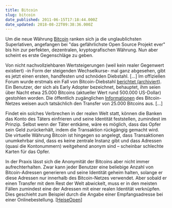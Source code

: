 ```yaml
---
title: Bitcoin
slug: bitcoin
date_published: 2011-06-15T17:18:44.000Z
date_updated: 2018-08-22T09:38:36.000Z
---
```


Um die neue Währung [Bitcoin](http://bitcoin.org/) ranken sich ja die unglaublichsten Superlativen, angefangen bei "das gefährlichste Open Source Projekt ever" bis hin zur perfekten, dezentralen, kryptografischen Währung. Nun aber scheint es erste Gegenschläge zu geben.

Von nicht nachvollziehbaren Wertsteigerungen (weil kein realer Gegenwert existiert) -in Form der steigenden Wechselkurse- mal ganz abgesehen, gibt es jetzt einen ersten, handfesten und schnöden Diebstahl. [...] Im offiziellen Forum wurde erstmals ein Fall von  Bitcoin-Diebstahl [berichtet (archiviert)](http://web.archive.org/web/20110714095904/http://forum.bitcoin.org:80/index.php?topic=16457.msg214423).  Ein Benutzer, der sich als Early Adopter bezeichnet, behauptet, ihm  seien über Nacht etwa 25.000 Bitcoins (aktueller Wert rund 500.000  US-Dollar) gestohlen worden. Die öffentlich zugänglichen [Informationen](http://blockexplorer.com/address/1KPTdMb6p7H3YCwsyFqrEmKGmsHqe1Q3jg) des Bitcoin-Netzes weisen auch tatsächlich den Transfer von 25.000 Bitcoins aus. [...]

Findet ein solches Verbrechen in der realen Welt statt, können die  Banken das Konto des Täters einfrieren und seine Identität feststellen,  zumindest im Prinzip. Selbst wenn der Täter entkäme, wäre es möglich,  dass das Opfer sein Geld zurückerhält, indem die Transaktion rückgängig  gemacht wird. Die virtuelle Währung Bitcoin ist hingegen so angelegt,  dass Transaktionen unumkehrbar sind, dass es keine zentrale Instanz gibt  und dass Adressen (quasi die Kontonummern) weitgehend anonym sind –  scheinbar schlechte Karten für das Opfer.

In der Praxis lässt sich die Anonymität der Bitcoins aber nicht immer  aufrechterhalten. Zwar kann jeder Benutzer eine beliebige Anzahl von  Bitcoin-Adressen generieren und seine Identität geheim halten, solange  er diese Adressen nur innerhalb des Bitcoin-Netzes verwendet. Aber  sobald er einen Transfer mit dem Rest der Welt abwickelt, muss er in den  meisten Fällen zumindest eine der Adressen mit einer realen Identität  verknüpfen. Dies geschieht zum Beispiel durch die Angabe einer  Empfangsadresse bei einer Onlinebestellung. [[HeiseOpen](http://www.heise.de/open/meldung/Bitcoin-Diebstahl-Eine-halbe-Million-US-Dollar-weg-1261046.html)]
